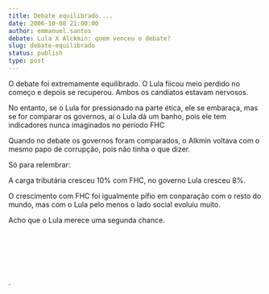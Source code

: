 ```yaml
---
title: Debate equilibrado....
date: 2006-10-08 21:00:00
author: emmanuel.santos
debate: Lula X Alckmin: quem venceu o debate?
slug: debate-equilibrado
status: publish 
type: post
---
```


O debate foi extremamente equilibrado. O Lula fiicou meio perdido no começo e depois se recuperou. Ambos os candiatos estavam nervosos. 


No entanto, se o Lula for pressionado na parte ética, ele se embaraça, mas se for comparar os governos, aí o Lula dá um banho, pois ele tem indicadores nunca imaginados no período FHC


Quando no debate os governos foram comparados, o Alkmin voltava com o mesmo papo de corrupção, pois não tinha o que dizer. 


Só para relembrar:


A carga tributária cresceu 10% com FHC, no governo Lula cresceu 8%.


O crescimento com FHC foi igualmente pífio em conparação com o resto do mundo, mas com o Lula pelo menos o lado social evoluiu muito.


Acho que o Lula merece uma segunda chance.


 


 


 


.


 


 


